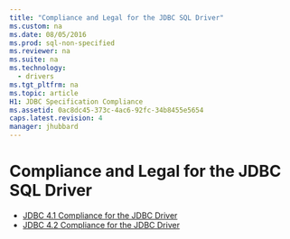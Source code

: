 ```yaml
---
title: "Compliance and Legal for the JDBC SQL Driver"
ms.custom: na
ms.date: 08/05/2016
ms.prod: sql-non-specified
ms.reviewer: na
ms.suite: na
ms.technology: 
  - drivers
ms.tgt_pltfrm: na
ms.topic: article
H1: JDBC Specification Compliance
ms.assetid: 0ac8dc45-373c-4ac6-92fc-34b8455e5654
caps.latest.revision: 4
manager: jhubbard
---
```

# Compliance and Legal for the JDBC SQL Driver
* [JDBC 4.1 Compliance for the JDBC Driver](../content/JDBC-4.1-Compliance-for-the-JDBC-Driver.md)
* [JDBC 4.2 Compliance for the JDBC Driver](../content/JDBC-4.1-Compliance-for-the-JDBC-Driver.md)